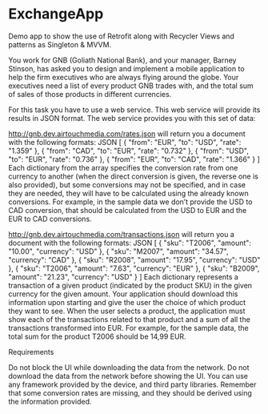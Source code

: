 # ExchangeApp
Demo app to show the use of Retrofit along with Recycler Views and patterns as Singleton &amp; MVVM.

You work for GNB (Goliath National Bank), and your manager, Barney Stinson, has asked you to design and implement a mobile application to help the firm executives who are always flying around the globe. Your executives need a list of every product GNB trades with, and the total sum of sales of those products in different currencies.

For this task you have to use a web service. This web service will provide its results in JSON format. The web service provides you with this set of data:

http://gnb.dev.airtouchmedia.com/rates.json will return you a document with the following formats: JSON [ { "from": "EUR", "to": "USD", "rate": "1.359" }, { "from": "CAD", "to": "EUR", "rate": "0.732" }, { "from": "USD", "to": "EUR", "rate": "0.736" }, { "from": "EUR", "to": "CAD", "rate": "1.366" } ] Each dictionary from the array specifies the conversion rate from one currency to another (when the direct conversion is given, the reverse one is also provided), but some conversions may not be specified, and in case they are needed, they will have to be calculated using the already known conversions. For example, in the sample data we don’t provide the USD to CAD conversion, that should be calculated from the USD to EUR and the EUR to CAD conversions.

http://gnb.dev.airtouchmedia.com/transactions.json will return you a document with the following formats: JSON [ { "sku": "T2006", "amount": "10.00", "currency": "USD" }, { "sku": "M2007", "amount": "34.57", "currency": "CAD" }, { "sku": "R2008", "amount": "17.95", "currency": "USD" }, { "sku": "T2006", "amount": "7.63", "currency": "EUR" }, { "sku": "B2009", "amount": "21.23", "currency": "USD" } ] Each dictionary represents a transaction of a given product (indicated by the product SKU) in the given currency for the given amount. Your application should download this information upon starting and give the user the choice of which product they want to see. When the user selects a product, the application must show each of the transactions related to that product and a sum of all the transactions transformed into EUR. For example, for the sample data, the total sum for the product T2006 should be 14,99 EUR.

Requirements

Do not block the UI while downloading the data from the network. Do not download the data from the network before showing the UI.
You can use any framework provided by the device, and third party libraries.
Remember that some conversion rates are missing, and they should be derived using the information provided.
